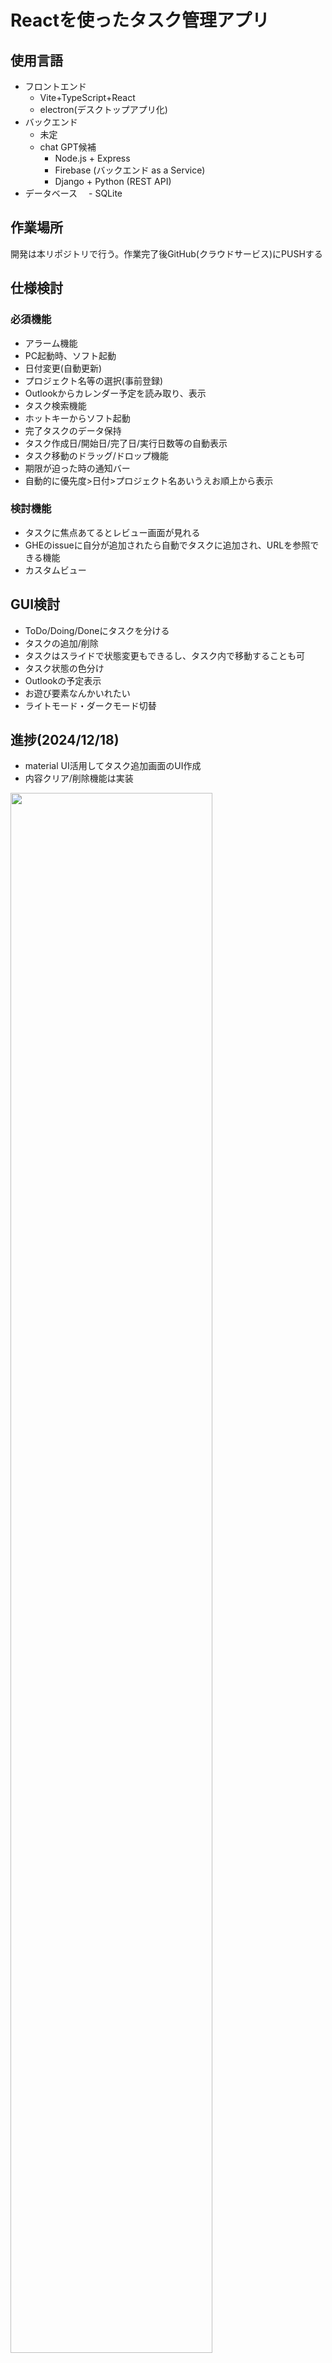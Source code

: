 # Reactを使ったタスク管理アプリ
## 使用言語
- フロントエンド
  - Vite+TypeScript+React
  - electron(デスクトップアプリ化)
- バックエンド 
  - 未定
  - chat GPT候補
    - Node.js + Express
    - Firebase (バックエンド as a Service)
    - Django + Python (REST API)
- データベース
　- SQLite
## 作業場所
  開発は本リポジトリで行う。作業完了後GitHub(クラウドサービス)にPUSHする
## 仕様検討
### 必須機能
- アラーム機能
- PC起動時、ソフト起動 
- 日付変更(自動更新)
- プロジェクト名等の選択(事前登録)
- Outlookからカレンダー予定を読み取り、表示
- タスク検索機能
- ホットキーからソフト起動
- 完了タスクのデータ保持
- タスク作成日/開始日/完了日/実行日数等の自動表示
- タスク移動のドラッグ/ドロップ機能
- 期限が迫った時の通知バー
- 自動的に優先度>日付>プロジェクト名あいうえお順上から表示
### 検討機能
- タスクに焦点あてるとレビュー画面が見れる
- GHEのissueに自分が追加されたら自動でタスクに追加され、URLを参照できる機能
- カスタムビュー
## GUI検討
- ToDo/Doing/Doneにタスクを分ける
- タスクの追加/削除
- タスクはスライドで状態変更もできるし、タスク内で移動することも可
- タスク状態の色分け
- Outlookの予定表示
- お遊び要素なんかいれたい
- ライトモード・ダークモード切替
<!-- ## イメージ図
<div align="center">
  <img src="./task-apl-img.drawio.svg" width="90%"><br><br>
</div> -->

## 進捗(2024/12/18)
- material UI活用してタスク追加画面のUI作成
- 内容クリア/削除機能は実装
<img src="http://ghe.nanao.co.jp/storage/user/287/files/e19ea68c-1820-4ef0-bc72-0f8627c17f5a" width="80%">
<img src="http://ghe.nanao.co.jp/storage/user/287/files/f9ba72f4-eb20-43e7-a388-20eaf2cd5468" width="80%">

## やること
- electron調べる
- 値を保持して表示する方法調べる
